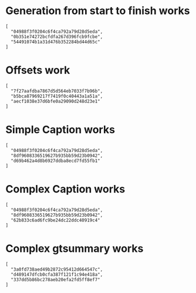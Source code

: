 # Generation from start to finish works

    [
      "04988f3f0204c6f4ca792a79d28d5eda",
      "0b351e74272bcfdfa267d396fcb9fcbe",
      "54491074b1a31d476b352284bd44d65c"
    ]

# Offsets work

    [
      "7f27aafdba7867d5d564eb7033f7b96b",
      "b5bca87969217f7419f0c40443a1a51a",
      "aecf1038e37d6bfe0a29090d248d23e1"
    ]

# Simple Caption works

    [
      "04988f3f0204c6f4ca792a79d28d5eda",
      "8df9608336519627b935bb59d23b0942",
      "d69b462a4d8b6927ddba8ecd7fd55fb1"
    ]

# Complex Caption works

    [
      "04988f3f0204c6f4ca792a79d28d5eda",
      "8df9608336519627b935bb59d23b0942",
      "62b833c6ad6fc9be24dc22ddc40919c4"
    ]

# Complex gtsummary works

    [
      "3a0fd738aed49b2872c95412d664547c",
      "d489147dfcb0cfa387f121f1c94e418a",
      "337dd5b86bc278aeb20efa2fd5ff8ef7"
    ]

